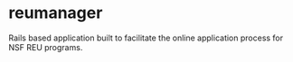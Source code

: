 reumanager
==========

Rails based application built to facilitate the online application process for NSF REU programs.